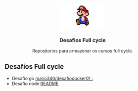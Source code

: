 <!-- PROJECT LOGO -->
<br />
<p align="center">
  <a href="">
    <img src="github/mario.gif" alt="Logo" width="auto" height="80">
  </a>

  <h3 align="center">Desafios Full cycle</h3>

  <p align="center">
  Repositorios para armazenar os cursos full cycle.   
  </p>
</p>
  <h2>Desafios Full cycle</h3>
  
 - Desafio go [mario340/desafiodocker01 :](https://hub.docker.com/repository/docker/mario340/desafiodocker01/general)
 - Desafio node [README](Docker/desafio-02/readme.md)
